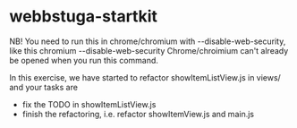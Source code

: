 webbstuga-startkit
==================

NB! You need to run this in chrome/chromium with --disable-web-security, like this
  chromium --disable-web-security
Chrome/chroimium can't already be opened when you run this command.


In this exercise, we have started to refactor showItemListView.js in views/ and your tasks are 
  - fix the TODO in showItemListView.js
  - finish the refactoring, i.e. refactor showItemView.js and main.js